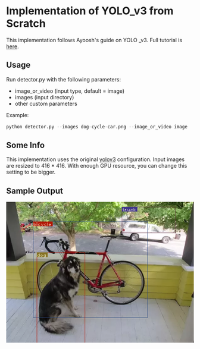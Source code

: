 # Implementation of YOLO_v3 from Scratch
This implementation follows Ayoosh's guide on YOLO
_v3. Full tutorial is [here](https://blog.paperspace.com/how-to-implement-a-yolo-object-detector-in-pytorch/).

## Usage
Run detector.py with the following parameters:
- image_or_video (input type, default = image)
- images (input directory)
- other custom parameters

Example:
```python
python detector.py --images dog-cycle-car.png --image_or_video image
```

## Some Info
This implementation uses the original [yolov3](https://github.com/ultralytics/yolov3/blob/master/cfg/yolov3.cfg) configuration. Input images are resized to 416 * 416.
With enough GPU resource, you can change this setting to be bigger.

## Sample Output
![dog-cycle-car](https://github.com/YanZhu1105/Yolov3/blob/master/dog-cycle-car.png)
